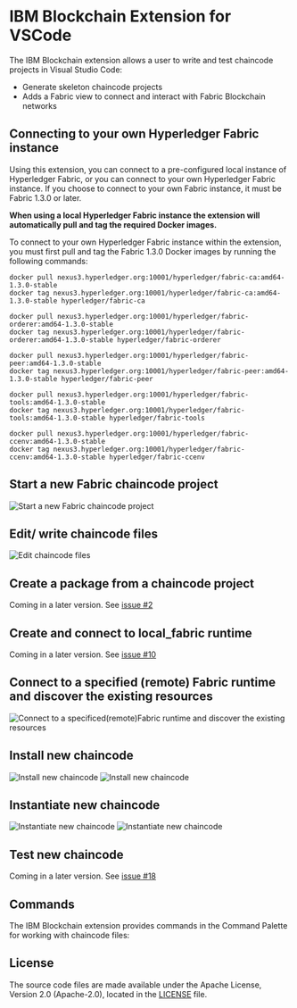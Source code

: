# IBM Blockchain Extension for VSCode
<!---Installing instructions
--->
<!---Short description of what the extension allows the user to do and key features in bullet points below 
--->
The IBM Blockchain extension allows a user to write and test chaincode projects in Visual Studio Code:
* Generate skeleton chaincode projects
* Adds a Fabric view to connect and interact with Fabric Blockchain networks


## Connecting to your own Hyperledger Fabric instance

Using this extension, you can connect to a pre-configured local instance of Hyperledger Fabric, or you can connect to your own Hyperledger Fabric instance. If you choose to connect to your own Fabric instance, it must be Fabric 1.3.0 or later.

**When using a local Hyperledger Fabric instance the extension will automatically pull and tag the required Docker images.**

To connect to your own Hyperledger Fabric instance within the extension, you must first pull and tag the Fabric 1.3.0 Docker images by running the following commands:

```
docker pull nexus3.hyperledger.org:10001/hyperledger/fabric-ca:amd64-1.3.0-stable
docker tag nexus3.hyperledger.org:10001/hyperledger/fabric-ca:amd64-1.3.0-stable hyperledger/fabric-ca

docker pull nexus3.hyperledger.org:10001/hyperledger/fabric-orderer:amd64-1.3.0-stable
docker tag nexus3.hyperledger.org:10001/hyperledger/fabric-orderer:amd64-1.3.0-stable hyperledger/fabric-orderer

docker pull nexus3.hyperledger.org:10001/hyperledger/fabric-peer:amd64-1.3.0-stable
docker tag nexus3.hyperledger.org:10001/hyperledger/fabric-peer:amd64-1.3.0-stable hyperledger/fabric-peer

docker pull nexus3.hyperledger.org:10001/hyperledger/fabric-tools:amd64-1.3.0-stable
docker tag nexus3.hyperledger.org:10001/hyperledger/fabric-tools:amd64-1.3.0-stable hyperledger/fabric-tools

docker pull nexus3.hyperledger.org:10001/hyperledger/fabric-ccenv:amd64-1.3.0-stable
docker tag nexus3.hyperledger.org:10001/hyperledger/fabric-ccenv:amd64-1.3.0-stable hyperledger/fabric-ccenv

```

<!---Things you can do in the Explorer view once the extension is installed
--->
## Start a new Fabric chaincode project
<!---Short explanation with code-blocks
--->
![Start a new Fabric chaincode project](https://github.com/simran-sohanpal/blockchain-vscode-extension/blob/readmeupdates/client/media/smart_Contract_project-2.gif "Start a new Fabric chaincode project")
<!---Link to docs with further instructions
--->
## Edit/ write chaincode files
<!---Short explanation with code-blocks
--->
![Edit chaincode files](https://github.com/simran-sohanpal/blockchain-vscode-extension/blob/readmeupdates/client/media/4%20.edit%20chaincode.png "Edit chaincode files")
<!---Link to docs with further instructions
--->
## Create a package from a chaincode project
Coming in a later version. See [issue #2](https://github.ibm.com/IBM-Blockchain/fabric-vscode-extension/issues/2) 
<!---Short explanation with code-blocks
--->
<!---Screenshot of UI/Video of prototype click-through 
--->
<!---Link to docs with further instructions
--->

<!---Things you can do in the Fabric view once the extension is installed
--->
<!---Introduction to Fabric view
--->
## Create and connect to local_fabric runtime
Coming in a later version. See [issue #10](https://github.ibm.com/IBM-Blockchain/fabric-vscode-extension/issues/10) 
<!---Short explanation with code-blocks
--->
<!---Screenshot of UI/Video of prototype click-through 
--->
<!---Link to docs with further instructions
--->
## Connect to a specified (remote) Fabric runtime and discover the existing resources
<!---Short explanation with code-blocks
--->
![Connect to a specificed(remote)Fabric runtime and discover the existing resources](https://github.com/simran-sohanpal/blockchain-vscode-extension/blob/readmeupdates/client/media/resources.png "Connect to the network and discover the existing resources")
<!---Link to docs with further instructions
--->
## Install new chaincode
<!---Short explanation with code-blocks
--->
![Install new chaincode](https://github.com/simran-sohanpal/blockchain-vscode-extension/blob/readmeupdates/client/media/install%20chaincode%201.png "Install new chaincode")
![Install new chaincode](https://github.com/simran-sohanpal/blockchain-vscode-extension/blob/readmeupdates/client/media/install%20chaincode%202.png "Install new chaincode")
<!---Link to docs with further instructions
--->
## Instantiate new chaincode
<!---Short explanation with code-blocks
--->
![Instantiate new chaincode](https://github.com/simran-sohanpal/blockchain-vscode-extension/blob/readmeupdates/client/media/instantiate%20chaincode%201.png
 "Instantiate new chaincode")
![Instantiate new chaincode](https://github.com/simran-sohanpal/blockchain-vscode-extension/blob/readmeupdates/client/media/instantiate%20chaincode%202.png "Instantiate new chaincode")
<!---Link to docs with further instructions
--->
## Test new chaincode
<!---Short explanation with code-blocks
--->
<!---Screenshot of UI/Video of prototype click-through 
--->
Coming in a later version. See [issue #18](https://github.ibm.com/IBM-Blockchain/fabric-vscode-extension/issues/18)
<!---Link to docs with further instructions
--->
## Commands
The IBM Blockchain extension provides commands in the Command Palette for working with chaincode files:
<!---Table of commands with columns: 'command' and 'description'
--->
## License <a name="license"></a>
The source code files are made available under the Apache License, Version 2.0 (Apache-2.0), located in the [LICENSE](LICENSE) file.
